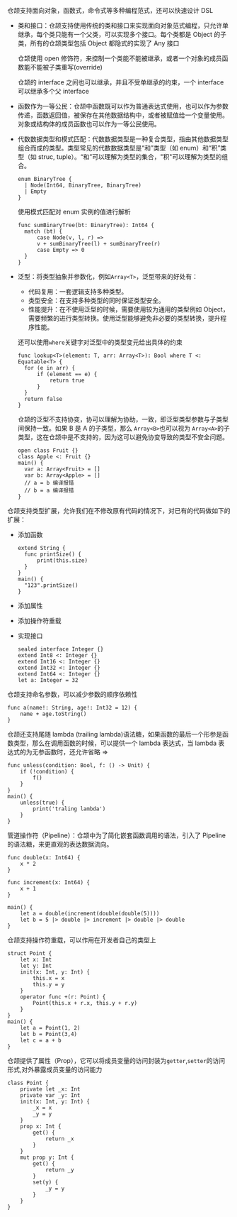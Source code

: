 仓颉支持面向对象，函数式，命令式等多种编程范式，还可以快速设计 DSL

- 类和接口：仓颉支持使用传统的类和接口来实现面向对象范式编程，只允许单继承，每个类只能有一个父类，可以实现多个接口。每个类都是 Object 的子类，所有的仓颉类型包括 Object 都隐式的实现了 Any 接口

  仓颉使用 open 修饰符，来控制一个类能不能被继承，或者一个对象的成员函数能不能被子类重写(override)

  仓颉的 interface 之间也可以继承，并且不受单继承的约束，一个 interface 可以继承多个父 interface

- 函数作为一等公民：仓颉中函数既可以作为普通表达式使用，也可以作为参数传递，函数返回值，被保存在其他数据结构中，或者被赋值给一个变量使用。对象或结构体的成员函数也可以作为一等公民使用。

- 代数数据类型和模式匹配：代数数据类型是一种复合类型，指由其他数据类型组合而成的类型。类型常见的代数数据类型是“和”类型（如 enum）和“积”类型（如 struc, tuple）。“和”可以理解为类型的集合，"积"可以理解为类型的组合。

  ```Cangjie
  enum BinaryTree {
    | Node(Int64, BinaryTree, BinaryTree)
    | Empty
  }
  ```

  使用模式匹配对 enum 实例的值进行解析

  ```
  func sumBinaryTree(bt: BinaryTree): Int64 {
    match (bt) {
        case Node(v, l, r) =>
        v + sumBinaryTree(l) + sumBinaryTree(r)
        case Empty => 0
    }
  }
  ```

- 泛型：将类型抽象并参数化，例如`Array<T>`，泛型带来的好处有：

  - 代码复用：一套逻辑支持多种类型。
  - 类型安全：在支持多种类型的同时保证类型安全。
  - 性能提升：在不使用泛型的时候，需要使用较为通用的类型例如 Object，需要频繁的进行类型转换。使用泛型能够避免非必要的类型转换，提升程序性能。

  还可以使用`where`关键字对泛型中的类型变元给出具体的约束

  ```
  func lookup<T>(element: T, arr: Array<T>): Bool where T <: Equatable<T> {
    for (e in arr) {
        if (element == e) {
            return true
        }
    }
    return false
  }
  ```

  仓颉的泛型不支持协变，协可以理解为协助，一致，即泛型类型参数与子类型间保持一致。如果 B 是 A 的子类型，那么 `Array<B>`也可以视为 `Array<A>`的子类型，这在仓颉中是不支持的，因为这可以避免协变导致的类型不安全问题。

  ```
  open class Fruit {}
  class Apple <: Fruit {}
  main() {
    var a: Array<Fruit> = []
    var b: Array<Apple> = []
    // a = b 编译报错
    // b = a 编译报错
  }
  ```

仓颉支持类型扩展，允许我们在不修改原有代码的情况下，对已有的代码做如下的扩展：

- 添加函数
  ```
  extend String {
    func printSize() {
        print(this.size)
    }
  }
  main() {
    "123".printSize()
  }
  ```
- 添加属性
- 添加操作符重载
- 实现接口

  ```
  sealed interface Integer {}
  extend Int8 <: Integer {}
  extend Int16 <: Integer {}
  extend Int32 <: Integer {}
  extend Int64 <: Integer {}
  let a: Integer = 32
  ```

仓颉支持命名参数，可以减少参数的顺序依赖性

```
func a(name!: String, age!: Int32 = 12) {
    name + age.toString()
}
```

仓颉还支持尾随 lambda (trailing lambda)语法糖，如果函数的最后一个形参是函数类型，那么在调用函数的时候，可以提供一个 lambda 表达式，当 lambda 表达式的为无参函数时，还允许省略 =>

```
func unless(condition: Bool, f: () -> Unit) {
    if (!condition) {
        f()
    }
}
main() {
    unless(true) {
        print('traling lambda')
    }
}
```

管道操作符（Pipeline）：仓颉中为了简化嵌套函数调用的语法，引入了 Pipeline 的语法糖，来更直观的表达数据流向。

```
func double(x: Int64) {
    x * 2
}

func increment(x: Int64) {
    x + 1
}

main() {
    let a = double(increment(double(double(5))))
    let b = 5 |> double |> increment |> double |> double
}
```

仓颉支持操作符重载，可以作用在开发者自己的类型上

```
struct Point {
    let x: Int
    let y: Int
    init(x: Int, y: Int) {
        this.x = x
        this.y = y
    }
    operator func +(r: Point) {
        Point(this.x + r.x, this.y + r.y)
    }
}
main() {
    let a = Point(1, 2)
    let b = Point(3,4)
    let c = a + b
}
```

仓颉提供了属性（Prop），它可以将成员变量的访问封装为`getter`,`setter`的访问形式,对外暴露成员变量的访问能力

```
class Point {
    private let _x: Int
    private var _y: Int
    init(x: Int, y: Int) {
        _x = x
        _y = y
    }
    prop x: Int {
        get() {
            return _x
        }
    }
    mut prop y: Int {
        get() {
            return _y
        }
        set(y) {
            _y = y
        }
    }
}
```
